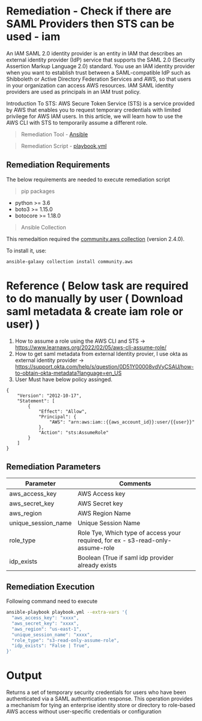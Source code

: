 # Remediation - Check if there are SAML Providers then STS can be used - iam
An IAM SAML 2.0 identity provider is an entity in IAM that describes an external identity provider (IdP) service that supports the SAML 2.0 (Security Assertion Markup Language 2.0) standard. You use an IAM identity provider when you want to establish trust between a SAML-compatible IdP such as Shibboleth or Active Directory Federation Services and AWS, so that users in your organization can access AWS resources. IAM SAML identity providers are used as principals in an IAM trust policy.

Introduction To STS:
AWS Secure Token Service (STS) is a service provided by AWS that enables you to request temporary credentials with limited privilege for AWS IAM users. In this article, we will learn how to use the AWS CLI with STS to temporarily assume a different role.

> Remediation Tool   - [Ansible](https://www.ansible.com/)

> Remediation Script - [playbook.yml](playbook.yml)

## Remediation Requirements
The below requirements are needed to execute remediation script

> pip packages
- python >= 3.6
- boto3 >= 1.15.0
- botocore >= 1.18.0

> Ansible Collection

This remedaition required the [community.aws collection](https://galaxy.ansible.com/community/aws) (version 2.4.0).

To install it, use: 
```sh
ansible-galaxy collection install community.aws
```
# Reference ( Below task are required to do manually by user ( Download saml metadata & create iam role or user) )
1. How to assume a role using the AWS CLI and STS -> https://www.learnaws.org/2022/02/05/aws-cli-assume-role/
2. How to get saml metadata from external Identity provier, I use okta as external identity provider -> https://support.okta.com/help/s/question/0D51Y00008vdVyCSAU/how-to-obtain-okta-metadata?language=en_US
3. User Must have below policy assinged.

```
{
    "Version": "2012-10-17",
    "Statement": [
        {
            "Effect": "Allow",
            "Principal": {
                "AWS": "arn:aws:iam::{{aws_account_id}}:user/{{user}}"
            },
            "Action": "sts:AssumeRole"
        }
    ]
}
```

## Remediation Parameters

| Parameter      | Comments                                                                        |
|----------------|---------------------------------------------------------------------------------|
| aws_access_key | AWS Access key                                                                  |
| aws_secret_key | AWS Secret key                                                                  |
| aws_region         | AWS Region Name                                                                 |
| unique_session_name         | Unique Session Name                                                             |
| role_type         | Role Tye, Which type of access your required, for ex - s3-read-only-assume-role |
| idp_exists         | Boolean (True if saml idp provider already exists                               |



## Remediation Execution
Following command need to execute
```sh
ansible-playbook playbook.yml --extra-vars '{
  "aws_access_key": "xxxx",
  "aws_secret_key": "xxxx",
  "aws_region": "us-east-1",
  "unique_session_name": "xxxx",
  "role_type": "s3-read-only-assume-role",
  "idp_exists": "False | True",
}'
```


# Output
Returns a set of temporary security credentials for users who have been authenticated via a SAML authentication response. This operation provides a mechanism for tying an enterprise identity store or directory to role-based AWS access without user-specific credentials or configuration